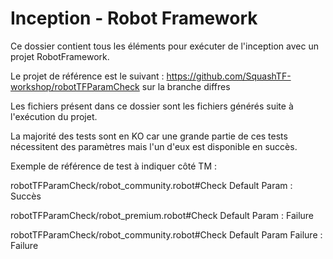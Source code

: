 # Inception - Robot Framework

Ce dossier contient tous les éléments pour exécuter de l'inception avec un projet RobotFramework.

Le projet de référence est le suivant : https://github.com/SquashTF-workshop/robotTFParamCheck
sur la branche diffres

Les fichiers présent dans ce dossier sont les fichiers générés suite à l'exécution
du projet.

La majorité des tests sont en KO car une grande partie de ces tests nécessitent des paramètres mais
l'un d'eux est disponible en succès.

Exemple de référence de test à indiquer côté TM : 

robotTFParamCheck/robot_community.robot#Check Default Param : Succès

robotTFParamCheck/robot_premium.robot#Check Default Param : Failure

robotTFParamCheck/robot_community.robot#Check Default Param Failure : Failure